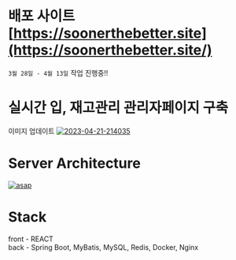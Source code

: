 # 배포 사이트  [https://soonerthebetter.site](https://soonerthebetter.site/)
```3월 28일 - 4월 13일``` 
작업 진행중!!

# 실시간 입, 재고관리 관리자페이지 구축
이미지 업데이트 
<a href="https://ibb.co/fFZf0G7"><img src="https://i.ibb.co/mTdkzF7/2023-04-21-214035.png" alt="2023-04-21-214035" border="0"></a>
 
# Server Architecture  
<a href="https://ibb.co/dgSnqZc"><img src="https://i.ibb.co/0tkPS5X/asap.png" alt="asap" border="0"></a>


# Stack  
front - REACT  
back - Spring Boot, MyBatis, MySQL, Redis, Docker, Nginx  
